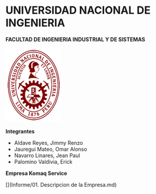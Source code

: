 # UNIVERSIDAD NACIONAL DE INGENIERIA
**FACULTAD DE INGENIERIA INDUSTRIAL Y DE SISTEMAS**

<img src="https://github.com/RenzoAr10/DBD-KomaqService/blob/main/Documentacion%20de%20Soporte/logoUni.png" alt="Texto alternativo" width="150" height="200">

**Integrantes**

- Aldave Reyes, Jimmy Renzo
- Jauregui Mateo, Omar Alonso
- Navarro Linares, Jean Paul
- Palomino Valdivia, Erick

**Empresa Komaq Service**

[](https://github.com/RenzoAr10/DBD-KomaqService/blob/3b9f30dbb8ba7346caf41a3d7f2b9ab099a7484a/Informe/01.%20Descripcion%20de%20la%20Empresa.md)

[](Informe/01. Descripcion de la Empresa.md)


